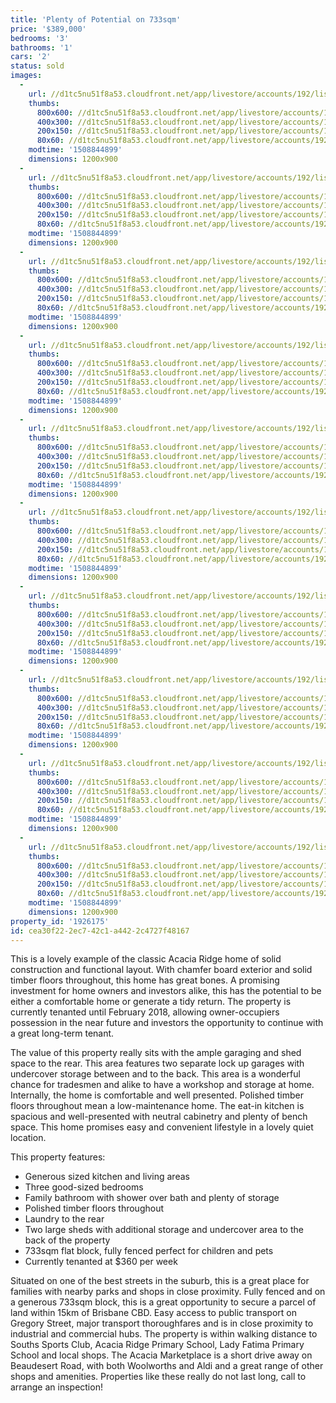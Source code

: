 ```yaml
---
title: 'Plenty of Potential on 733sqm'
price: '$389,000'
bedrooms: '3'
bathrooms: '1'
cars: '2'
status: sold
images:
  -
    url: //d1tc5nu51f8a53.cloudfront.net/app/livestore/accounts/192/listings/1285313/images/Oxley-72-Front-Dayne_9849943122_20171024093206.jpg
    thumbs:
      800x600: //d1tc5nu51f8a53.cloudfront.net/app/livestore/accounts/192/listings/1285313/images/Oxley-72-Front-Dayne_9849943122_20171024093206_800x600.jpg
      400x300: //d1tc5nu51f8a53.cloudfront.net/app/livestore/accounts/192/listings/1285313/images/Oxley-72-Front-Dayne_9849943122_20171024093206_400x300.jpg
      200x150: //d1tc5nu51f8a53.cloudfront.net/app/livestore/accounts/192/listings/1285313/images/Oxley-72-Front-Dayne_9849943122_20171024093206_200x150.jpg
      80x60: //d1tc5nu51f8a53.cloudfront.net/app/livestore/accounts/192/listings/1285313/images/Oxley-72-Front-Dayne_9849943122_20171024093206_80x60.jpg
    modtime: '1508844899'
    dimensions: 1200x900
  -
    url: //d1tc5nu51f8a53.cloudfront.net/app/livestore/accounts/192/listings/1285313/images/Oxley-72-Back-Daynes_4474059003_20171024093132.jpg
    thumbs:
      800x600: //d1tc5nu51f8a53.cloudfront.net/app/livestore/accounts/192/listings/1285313/images/Oxley-72-Back-Daynes_4474059003_20171024093132_800x600.jpg
      400x300: //d1tc5nu51f8a53.cloudfront.net/app/livestore/accounts/192/listings/1285313/images/Oxley-72-Back-Daynes_4474059003_20171024093132_400x300.jpg
      200x150: //d1tc5nu51f8a53.cloudfront.net/app/livestore/accounts/192/listings/1285313/images/Oxley-72-Back-Daynes_4474059003_20171024093132_200x150.jpg
      80x60: //d1tc5nu51f8a53.cloudfront.net/app/livestore/accounts/192/listings/1285313/images/Oxley-72-Back-Daynes_4474059003_20171024093132_80x60.jpg
    modtime: '1508844899'
    dimensions: 1200x900
  -
    url: //d1tc5nu51f8a53.cloudfront.net/app/livestore/accounts/192/listings/1285313/images/Oxley-72-Back2-Dayne_9902101319_20171024093136.jpg
    thumbs:
      800x600: //d1tc5nu51f8a53.cloudfront.net/app/livestore/accounts/192/listings/1285313/images/Oxley-72-Back2-Dayne_9902101319_20171024093136_800x600.jpg
      400x300: //d1tc5nu51f8a53.cloudfront.net/app/livestore/accounts/192/listings/1285313/images/Oxley-72-Back2-Dayne_9902101319_20171024093136_400x300.jpg
      200x150: //d1tc5nu51f8a53.cloudfront.net/app/livestore/accounts/192/listings/1285313/images/Oxley-72-Back2-Dayne_9902101319_20171024093136_200x150.jpg
      80x60: //d1tc5nu51f8a53.cloudfront.net/app/livestore/accounts/192/listings/1285313/images/Oxley-72-Back2-Dayne_9902101319_20171024093136_80x60.jpg
    modtime: '1508844899'
    dimensions: 1200x900
  -
    url: //d1tc5nu51f8a53.cloudfront.net/app/livestore/accounts/192/listings/1285313/images/Oxley-72-Living-Dayn_6082886179_20171024093224.jpg
    thumbs:
      800x600: //d1tc5nu51f8a53.cloudfront.net/app/livestore/accounts/192/listings/1285313/images/Oxley-72-Living-Dayn_6082886179_20171024093224_800x600.jpg
      400x300: //d1tc5nu51f8a53.cloudfront.net/app/livestore/accounts/192/listings/1285313/images/Oxley-72-Living-Dayn_6082886179_20171024093224_400x300.jpg
      200x150: //d1tc5nu51f8a53.cloudfront.net/app/livestore/accounts/192/listings/1285313/images/Oxley-72-Living-Dayn_6082886179_20171024093224_200x150.jpg
      80x60: //d1tc5nu51f8a53.cloudfront.net/app/livestore/accounts/192/listings/1285313/images/Oxley-72-Living-Dayn_6082886179_20171024093224_80x60.jpg
    modtime: '1508844899'
    dimensions: 1200x900
  -
    url: //d1tc5nu51f8a53.cloudfront.net/app/livestore/accounts/192/listings/1285313/images/Oxley-72-Kitchen-Day_1226260078_20171024093217.jpg
    thumbs:
      800x600: //d1tc5nu51f8a53.cloudfront.net/app/livestore/accounts/192/listings/1285313/images/Oxley-72-Kitchen-Day_1226260078_20171024093217_800x600.jpg
      400x300: //d1tc5nu51f8a53.cloudfront.net/app/livestore/accounts/192/listings/1285313/images/Oxley-72-Kitchen-Day_1226260078_20171024093217_400x300.jpg
      200x150: //d1tc5nu51f8a53.cloudfront.net/app/livestore/accounts/192/listings/1285313/images/Oxley-72-Kitchen-Day_1226260078_20171024093217_200x150.jpg
      80x60: //d1tc5nu51f8a53.cloudfront.net/app/livestore/accounts/192/listings/1285313/images/Oxley-72-Kitchen-Day_1226260078_20171024093217_80x60.jpg
    modtime: '1508844899'
    dimensions: 1200x900
  -
    url: //d1tc5nu51f8a53.cloudfront.net/app/livestore/accounts/192/listings/1285313/images/Oxley-72-Bathroom-Da_2226436141_20171024093138.jpg
    thumbs:
      800x600: //d1tc5nu51f8a53.cloudfront.net/app/livestore/accounts/192/listings/1285313/images/Oxley-72-Bathroom-Da_2226436141_20171024093138_800x600.jpg
      400x300: //d1tc5nu51f8a53.cloudfront.net/app/livestore/accounts/192/listings/1285313/images/Oxley-72-Bathroom-Da_2226436141_20171024093138_400x300.jpg
      200x150: //d1tc5nu51f8a53.cloudfront.net/app/livestore/accounts/192/listings/1285313/images/Oxley-72-Bathroom-Da_2226436141_20171024093138_200x150.jpg
      80x60: //d1tc5nu51f8a53.cloudfront.net/app/livestore/accounts/192/listings/1285313/images/Oxley-72-Bathroom-Da_2226436141_20171024093138_80x60.jpg
    modtime: '1508844899'
    dimensions: 1200x900
  -
    url: //d1tc5nu51f8a53.cloudfront.net/app/livestore/accounts/192/listings/1285313/images/Oxley-72-Bed1-Daynes_3935758243_20171024093148.jpg
    thumbs:
      800x600: //d1tc5nu51f8a53.cloudfront.net/app/livestore/accounts/192/listings/1285313/images/Oxley-72-Bed1-Daynes_3935758243_20171024093148_800x600.jpg
      400x300: //d1tc5nu51f8a53.cloudfront.net/app/livestore/accounts/192/listings/1285313/images/Oxley-72-Bed1-Daynes_3935758243_20171024093148_400x300.jpg
      200x150: //d1tc5nu51f8a53.cloudfront.net/app/livestore/accounts/192/listings/1285313/images/Oxley-72-Bed1-Daynes_3935758243_20171024093148_200x150.jpg
      80x60: //d1tc5nu51f8a53.cloudfront.net/app/livestore/accounts/192/listings/1285313/images/Oxley-72-Bed1-Daynes_3935758243_20171024093148_80x60.jpg
    modtime: '1508844899'
    dimensions: 1200x900
  -
    url: //d1tc5nu51f8a53.cloudfront.net/app/livestore/accounts/192/listings/1285313/images/Oxley-72-Bed2-Daynes_1985548629_20171024093148.jpg
    thumbs:
      800x600: //d1tc5nu51f8a53.cloudfront.net/app/livestore/accounts/192/listings/1285313/images/Oxley-72-Bed2-Daynes_1985548629_20171024093148_800x600.jpg
      400x300: //d1tc5nu51f8a53.cloudfront.net/app/livestore/accounts/192/listings/1285313/images/Oxley-72-Bed2-Daynes_1985548629_20171024093148_400x300.jpg
      200x150: //d1tc5nu51f8a53.cloudfront.net/app/livestore/accounts/192/listings/1285313/images/Oxley-72-Bed2-Daynes_1985548629_20171024093148_200x150.jpg
      80x60: //d1tc5nu51f8a53.cloudfront.net/app/livestore/accounts/192/listings/1285313/images/Oxley-72-Bed2-Daynes_1985548629_20171024093148_80x60.jpg
    modtime: '1508844899'
    dimensions: 1200x900
  -
    url: //d1tc5nu51f8a53.cloudfront.net/app/livestore/accounts/192/listings/1285313/images/Oxley-72-Front2-Dayn_6018569968_20171024093224.jpg
    thumbs:
      800x600: //d1tc5nu51f8a53.cloudfront.net/app/livestore/accounts/192/listings/1285313/images/Oxley-72-Front2-Dayn_6018569968_20171024093224_800x600.jpg
      400x300: //d1tc5nu51f8a53.cloudfront.net/app/livestore/accounts/192/listings/1285313/images/Oxley-72-Front2-Dayn_6018569968_20171024093224_400x300.jpg
      200x150: //d1tc5nu51f8a53.cloudfront.net/app/livestore/accounts/192/listings/1285313/images/Oxley-72-Front2-Dayn_6018569968_20171024093224_200x150.jpg
      80x60: //d1tc5nu51f8a53.cloudfront.net/app/livestore/accounts/192/listings/1285313/images/Oxley-72-Front2-Dayn_6018569968_20171024093224_80x60.jpg
    modtime: '1508844899'
    dimensions: 1200x900
  -
    url: //d1tc5nu51f8a53.cloudfront.net/app/livestore/accounts/192/listings/1285313/images/Oxley-72-block-Dayne_923062413_20171024093201.jpg
    thumbs:
      800x600: //d1tc5nu51f8a53.cloudfront.net/app/livestore/accounts/192/listings/1285313/images/Oxley-72-block-Dayne_923062413_20171024093201_800x600.jpg
      400x300: //d1tc5nu51f8a53.cloudfront.net/app/livestore/accounts/192/listings/1285313/images/Oxley-72-block-Dayne_923062413_20171024093201_400x300.jpg
      200x150: //d1tc5nu51f8a53.cloudfront.net/app/livestore/accounts/192/listings/1285313/images/Oxley-72-block-Dayne_923062413_20171024093201_200x150.jpg
      80x60: //d1tc5nu51f8a53.cloudfront.net/app/livestore/accounts/192/listings/1285313/images/Oxley-72-block-Dayne_923062413_20171024093201_80x60.jpg
    modtime: '1508844899'
    dimensions: 1200x900
property_id: '1926175'
id: cea30f22-2ec7-42c1-a442-2c4727f48167
---
```

This is a lovely example of the classic Acacia Ridge home of solid construction and functional layout. With chamfer board exterior and solid timber floors throughout, this home has great bones. A promising investment for home owners and investors alike, this has the potential to be either a comfortable home or generate a tidy return. The property is currently tenanted until February 2018, allowing owner-occupiers possession in the near future and investors the opportunity to continue with a great long-term tenant. 

The value of this property really sits with the ample garaging and shed space to the rear. This area features two separate lock up garages with undercover storage between and to the back. This area is a wonderful chance for tradesmen and alike to have a workshop and storage at home. Internally, the home is comfortable and well presented. Polished timber floors throughout mean a low-maintenance home. The eat-in kitchen is spacious and well-presented with neutral cabinetry and plenty of bench space. This home promises easy and convenient lifestyle in a lovely quiet location.

This property features:
*  Generous sized kitchen and living areas
*  Three good-sized bedrooms
*  Family bathroom with shower over bath and plenty of storage
*  Polished timber floors throughout
*  Laundry to the rear
*  Two large sheds with additional storage and undercover area to the back of the property
*  733sqm flat block, fully fenced perfect for children and pets
*  Currently tenanted at $360 per week

Situated on one of the best streets in the suburb, this is a great place for families with nearby parks and shops in close proximity. Fully fenced and on a generous 733sqm block, this is a great opportunity to secure a parcel of land within 15km of Brisbane CBD. Easy access to public transport on Gregory Street, major transport thoroughfares and is in close proximity to industrial and commercial hubs. The property is within walking distance to Souths Sports Club, Acacia Ridge Primary School, Lady Fatima Primary School and local shops. The Acacia Marketplace is a short drive away on Beaudesert Road, with both Woolworths and Aldi and a great range of other shops and amenities. Properties like these really do not last long, call to arrange an inspection!